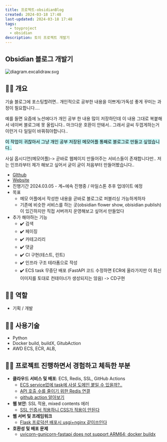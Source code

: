 ```yaml
---
title: 프로젝트-obsidianBlog
created: 2024-03-18 17:48
last-updated: 2024-03-18 17:48
tags:
  - toyproject
  - obsidian
description: 토이 프로젝트 개발기
---
```


## Obsidian 블로그 개발기

![diagram.excalidraw.svg](https://i.imgur.com/1Gy30lv.png)

## 👯‍♂️ 개요

기술 블로그에 포스팅할려면.. 개인적으로 공부한 내용을 이쁘게/가독성 좋게 꾸미는 과정이 필요합니다....


예를 들면 요즘에 노션에다가 개인 공부 한 내용 많이 저장하던데 이 내용 그대로  복붙해서 네이버 블로그에 못 올립니다.. 마크다운 호환이 안돼서.. 그래서 글씨 두껍게하는거 이런거 다 일일이 바꿔줘야합니다..

<mark style="background: #ABF7F7A6;">이 작업이 귀찮아서 그냥 개인 공부 저장된 메모어플 통째로 블로그로 만들고 싶었습니다..</mark>

사실 옵시디언(메모어플)-> 곧바로 웹페이지 만들어주는 서비스들이 존재합니다만.. 저는 인프라부터 제가 해보고 싶어서 굳이 굳이 처음부터 만들어봤습니다..


- [GIthub](https://github.com/icehongssii/personal-blog-render)
- [Website](https:///www.xxxx.icehogssii.xyz)
- 진행기간  2024.03.05 - 계~에속 진행중 / 마일스톤 추후 업데이트 예정
- 목표 
	- 메모 어플에서 작성한 내용을 곧바로 블로그로 퍼블리싱 가능하게하자
	- 기존에 비슷한 서비스를 하는 곳(obsidian flower show, obisidian publish)이 있긴하지만 직접 서버까지 운영해보고 싶어서 만들었다
- 추가 해야하는 기능
	- ✔️ 검색
	- ✔️ 페이징 
	- ✔️ 카테고리리
	- ✔️ 댓글 
	- ✔️ CI 구현(테스트, 린트)
	- ✔️ 인프라 구조 테라폼으로 작성
	- ✔️ ECS task 무중단 배포 (FastAPI 코드 수정하면 ECR에 올라가지만 이 최신 이미지를 토대로 컨테이너가 생성되지는 않음) -> CD구현



## 👯‍♂️ 역할

- 기획 / 개발 
## 👯‍♂️ 사용기술

- Python
- Docker build, buildX, GitubAction
- AWD ECS, ECR, ALB,

## 👯‍♂️ 프로젝트 진행하면서 경험하고 체득한 부분

- **클라우드 서비스 및 배포**: ECS, Redis, SSL, GitHub Actions
	- [ECS service없에 task에 사설 도메인 붙일 수 있을까?..](https://xxx.icehongssii.xyz/posts/ECS%20service없에%20task에%20사설%20도메인%20붙일%20수%20있을까%3F...md)
	- [API 호출 수를 줄이기 위한 Redis 연결](https://xxx.icehongssii.xyz/posts/API%20%ED%98%B8%EC%B6%9C%20%EC%88%98%EB%A5%BC%20%EC%A4%84%EC%9D%B4%EA%B8%B0%20%EC%9C%84%ED%95%9C%20Redis%20%EC%97%B0%EA%B2%B0.md?ref=main)
	- [github action 알아보기](https://xxx.icehongssii.xyz/posts/github%20action%20%EC%95%8C%EC%95%84%EB%B3%B4%EA%B8%B0.md?ref=main)
- **웹 보안**: SSL 적용, mixed contents 에러
	- [SSL 인증서 적용하니 CSS가 적용이 안된다](https://xxx.icehongssii.xyz/posts/SSL%20인증서%20적용하니%20CSS가%20적용이%20안된다.md)
- **웹 서버 및 프레임워크**
	- [Flask 프로덕션 배포시 usgi+nginx 같이쓰인다](https://xxx.icehongssii.xyz/posts/Flask%20%ED%94%84%EB%A1%9C%EB%8D%95%EC%85%98%20%EB%B0%B0%ED%8F%AC%EC%8B%9C%20usgi%2Bnginx%20%EA%B0%99%EC%9D%B4%EC%93%B0%EC%9D%B8%EB%8B%A4.md?ref=main)
- **호환성 및 배포 문제**
	- [uvicorn-gunicorn-fastapi does not support ARM64; docker buildx](https://xxx.icehongssii.xyz/posts/uvicorn-gunicorn-fastapi%20does%20not%20support%20ARM64%3B%20docker%20buildx.md)



